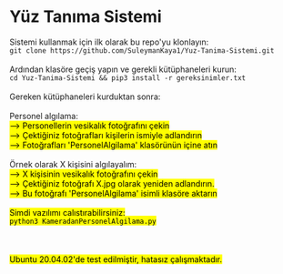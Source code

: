 # Yüz Tanıma Sistemi
Sistemi kullanmak için ilk olarak bu repo'yu klonlayın:<br>
`git clone https://github.com/SuleymanKaya1/Yuz-Tanima-Sistemi.git`<br>
<br>
Ardından klasöre geçiş yapın ve gerekli kütüphaneleri kurun:<br>
`cd Yuz-Tanima-Sistemi && pip3 install -r gereksinimler.txt`<br>
<br>
Gereken kütüphaneleri kurduktan sonra:<br>
<br>
  Personel algılama:<br>
  <mark>--> Personellerin vesikalık fotoğrafını çekin</mark><br>
  <mark>--> Çektiğiniz fotoğrafları kişilerin ismiyle adlandırın</mark><br>
  <mark>--> Fotoğrafları 'PersonelAlgilama' klasörünün içine atın</mark><br>
<br>
  Örnek olarak X kişisini algılayalım:<br>
  <mark>--> X kişisinin vesikalık fotoğrafını çekin<mark><br>
  <mark>--> Çektiğiniz fotoğrafı X.jpg olarak yeniden adlandırın.</mark><br>
  <mark>--> Bu fotoğrafı 'PersonelAlgilama' isimli klasöre aktarın</mark><br>
<br>
Şimdi yazılımı çalıştırabilirsiniz:<br>
`python3 KameradanPersonelAlgilama.py`
<br><br><br><br>Ubuntu 20.04.02'de test edilmiştir, hatasız çalışmaktadır.
